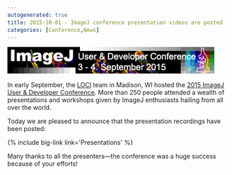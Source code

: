 ```yaml
---
autogenerated: true
title: 2015-10-01 - ImageJ conference presentation videos are posted
categories: [Conference,News]
---
```


![ link=Conference 2015](/media/imagej-conference-2015.jpg)

In early September, the [LOCI](/orgs/loci) team in Madison, WI hosted the [2015 ImageJ User & Developer Conference](/events/Conference_2015). More than 250 people attended a wealth of presentations and workshops given by ImageJ enthusiasts hailing from all over the world.

Today we are pleased to announce that the presentation recordings have been posted:

{% include big-link link='Presentations' %}

Many thanks to all the presenters—the conference was a huge success because of your efforts!

 
